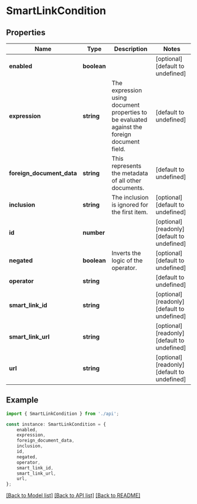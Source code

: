 # SmartLinkCondition


## Properties

Name | Type | Description | Notes
------------ | ------------- | ------------- | -------------
**enabled** | **boolean** |  | [optional] [default to undefined]
**expression** | **string** | The expression using document properties to be evaluated against the foreign document field. | [default to undefined]
**foreign_document_data** | **string** | This represents the metadata of all other documents. | [default to undefined]
**inclusion** | **string** | The inclusion is ignored for the first item. | [optional] [default to undefined]
**id** | **number** |  | [optional] [readonly] [default to undefined]
**negated** | **boolean** | Inverts the logic of the operator. | [optional] [default to undefined]
**operator** | **string** |  | [default to undefined]
**smart_link_id** | **string** |  | [optional] [readonly] [default to undefined]
**smart_link_url** | **string** |  | [optional] [readonly] [default to undefined]
**url** | **string** |  | [optional] [readonly] [default to undefined]

## Example

```typescript
import { SmartLinkCondition } from './api';

const instance: SmartLinkCondition = {
    enabled,
    expression,
    foreign_document_data,
    inclusion,
    id,
    negated,
    operator,
    smart_link_id,
    smart_link_url,
    url,
};
```

[[Back to Model list]](../README.md#documentation-for-models) [[Back to API list]](../README.md#documentation-for-api-endpoints) [[Back to README]](../README.md)

